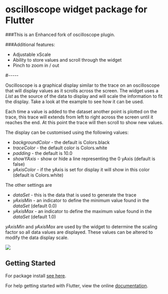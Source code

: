 # oscilloscope widget package for Flutter 

###This is an Enhanced fork of oscilloscope plugin.

###Additional features:

- Adjustable xScale
- Ability to store values and scroll through the widget
- Pinch to zoom in / out
 
 
#-----

Oscilloscope is a graphical display  similar to the trace on an oscilloscope that will display values as it scrolls across the screen. The widget uses a *List <double>* as the source of the data to display and will scale the information to fit the display. Take a look at the example to see how it can be used.

Each time a value is added to the dataset another point is plotted on the trace, this trace will extends from left to right across the screen until it reaches the end. At this point the trace will then scroll to show new values.

The display can be customised using the following values:

 - *backgroundColor*  - the default is Colors.black
 - *traceColor* - the default color is Colors.white
 - *padding* - the default is 10.0
 - *showYAxis* - show or hide  a line representing the 0 yAxis (default is false)
 - *yAxisColor* - if the yAxis is set for display it will show in this color (default is Colors.white) 

 The other settings are

 - *dataSet* - this is the data that is used to generate the trace
 - *yAxisMin* - an indicator to define the minimum value found in the *dataSet* (default 0.0)
 - *yAxisMax* - an indicator to define the maximum value found in the *dataSet* (default 1.0)

 *yAxisMin* and *yAxisMax* are used by the widget to determine the scaling factor so all data values are displayed. These values can be altered to modify the data display scale.


<img src="https://raw.githubusercontent.com/magnatronus/oscilloscope/master/scope.gif" />


## Getting Started

For package install [see here](https://pub.dartlang.org/packages/oscilloscope).

For help getting started with Flutter, view the online [documentation](https://flutter.io/).

